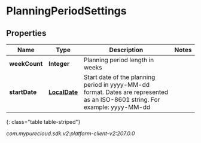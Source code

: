 # PlanningPeriodSettings


## Properties

| Name | Type | Description | Notes |
| ------------ | ------------- | ------------- | ------------- |
| **weekCount** | **Integer** | Planning period length in weeks |  |
| **startDate** | [**LocalDate**](LocalDate) | Start date of the planning period in yyyy-MM-dd format. Dates are represented as an ISO-8601 string. For example: yyyy-MM-dd |  |
{: class="table table-striped"}




_com.mypurecloud.sdk.v2:platform-client-v2:207.0.0_
